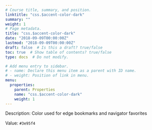 ```yaml
---
# Course title, summary, and position.
linktitle: "css.$accent-color-dark"
summary: ""
weight: 1
# Page metadata.
title: "css.$accent-color-dark"
date: "2018-09-09T00:00:00Z"
lastmod: "2018-09-09T00:00:00Z"
draft: false  # Is this a draft? true/false
toc: true  # Show table of contents? true/false
type: docs  # Do not modify.

# Add menu entry to sidebar.
# - name: Declare this menu item as a parent with ID name.
# - weight: Position of link in menu.
menu:
  properties:
    parent: Properties
    name: "css.$accent-color-dark"
    weight: 1
---
```


Description: Color used for edge bookmarks and navigator favorites


Value: `#3e95f4`